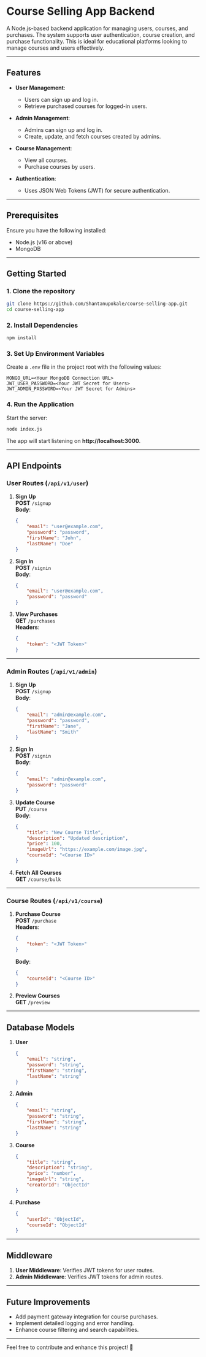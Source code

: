 # Course Selling App Backend

A Node.js-based backend application for managing users, courses, and purchases. The system supports user authentication, course creation, and purchase functionality. This is ideal for educational platforms looking to manage courses and users effectively.

---

## **Features**

- **User Management**:  
  - Users can sign up and log in.  
  - Retrieve purchased courses for logged-in users.

- **Admin Management**:  
  - Admins can sign up and log in.  
  - Create, update, and fetch courses created by admins.  

- **Course Management**:  
  - View all courses.  
  - Purchase courses by users.

- **Authentication**:  
  - Uses JSON Web Tokens (JWT) for secure authentication.  

---

## **Prerequisites**

Ensure you have the following installed:

- Node.js (v16 or above)  
- MongoDB  

---

## **Getting Started**

### **1. Clone the repository**
```bash
git clone https://github.com/Shantanupokale/course-selling-app.git
cd course-selling-app
```

### **2. Install Dependencies**
```bash
npm install
```

### **3. Set Up Environment Variables**
Create a `.env` file in the project root with the following values:

```env
MONGO_URL=<Your MongoDB Connection URL>
JWT_USER_PASSWORD=<Your JWT Secret for Users>
JWT_ADMIN_PASSWORD=<Your JWT Secret for Admins>
```

### **4. Run the Application**
Start the server:
```bash
node index.js
```

The app will start listening on **http://localhost:3000**.

---

## **API Endpoints**

### **User Routes (`/api/v1/user`)**

1. **Sign Up**  
   **POST** `/signup`  
   **Body**:  
   ```json
   {
       "email": "user@example.com",
       "password": "password",
       "firstName": "John",
       "lastName": "Doe"
   }
   ```

2. **Sign In**  
   **POST** `/signin`  
   **Body**:  
   ```json
   {
       "email": "user@example.com",
       "password": "password"
   }
   ```

3. **View Purchases**  
   **GET** `/purchases`  
   **Headers**:  
   ```json
   {
       "token": "<JWT Token>"
   }
   ```

---

### **Admin Routes (`/api/v1/admin`)**

1. **Sign Up**  
   **POST** `/signup`  
   **Body**:  
   ```json
   {
       "email": "admin@example.com",
       "password": "password",
       "firstName": "Jane",
       "lastName": "Smith"
   }
   ```

2. **Sign In**  
   **POST** `/signin`  
   **Body**:  
   ```json
   {
       "email": "admin@example.com",
       "password": "password"
   }
   ```

3. **Update Course**  
   **PUT** `/course`  
   **Body**:  
   ```json
   {
       "title": "New Course Title",
       "description": "Updated description",
       "price": 100,
       "imageUrl": "https://example.com/image.jpg",
       "courseId": "<Course ID>"
   }
   ```

4. **Fetch All Courses**  
   **GET** `/course/bulk`  

---

### **Course Routes (`/api/v1/course`)**

1. **Purchase Course**  
   **POST** `/purchase`  
   **Headers**:  
   ```json
   {
       "token": "<JWT Token>"
   }
   ```  
   **Body**:  
   ```json
   {
       "courseId": "<Course ID>"
   }
   ```

2. **Preview Courses**  
   **GET** `/preview`  

---

## **Database Models**

1. **User**  
   ```json
   {
       "email": "string",
       "password": "string",
       "firstName": "string",
       "lastName": "string"
   }
   ```

2. **Admin**  
   ```json
   {
       "email": "string",
       "password": "string",
       "firstName": "string",
       "lastName": "string"
   }
   ```

3. **Course**  
   ```json
   {
       "title": "string",
       "description": "string",
       "price": "number",
       "imageUrl": "string",
       "creatorId": "ObjectId"
   }
   ```

4. **Purchase**  
   ```json
   {
       "userId": "ObjectId",
       "courseId": "ObjectId"
   }
   ```

---

## **Middleware**

1. **User Middleware**: Verifies JWT tokens for user routes.  
2. **Admin Middleware**: Verifies JWT tokens for admin routes.  

---

## **Future Improvements**

- Add payment gateway integration for course purchases.  
- Implement detailed logging and error handling.  
- Enhance course filtering and search capabilities.

---

Feel free to contribute and enhance this project! 🎉
